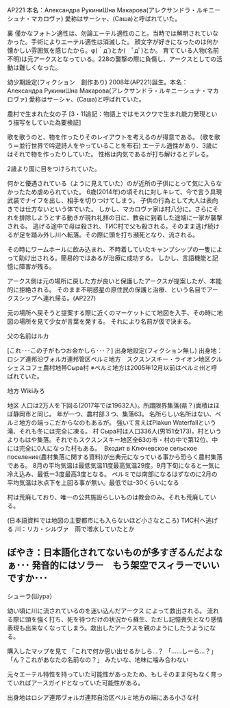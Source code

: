 AP221
本名：Александра РукиниШна Макарова(アレクサンドラ・ルキニーシュナ・マカロヴァ)
愛称はサーシャ、(Саша)と呼ばれていた。




裏
僅かなフォトン適性は、勿論エーテル適性のこと。当時では解明されていなかった。手術によりエーテル適性は消滅した。
顔文字が好きになったのは何か懐かしい雰囲気を感じたから。φ(｀д´)とか(　ﾟдﾟ)とか。
育てている人物(名前不明)は元アークスとなっている。228の襲撃の際に負傷し、アークスとしての活動は難しくなった。

幼少期設定(フィクション　創作あり)
2008年(AP221)誕生。本名：Александра РукиниШна Макарова(アレクサンドラ・ルキニーシュナ・マカロヴァ)
愛称はサーシャ、(Саша)と呼ばれていた。

農村で生まれた女の子
[3・11追記：物語上ではモスクワで生まれ能力発現という描写をしていた為要検証]

歌を歌うのと、物を作ったりそのレイアウトを考えるのが得意である。
(歌を歌う＝並行世界で吟遊詩人をやっていることを布石)
エーテル適性があり、3歳にはそれで物を作ったりしていた。
性格は内気であるが打ち解けるとデレる。

2歳より国に目をつけられていた。

何かと優遇されている（ように見えていた）のが近所の子供にとって気に入らなかったため虐められていた。
6歳(2014年)の頃それに対しキレて、今で言う具現武装でナイフを出し、相手を切りつけてしまう。
子供の行為として大人は表向きでは仕方ないという体でいた。
しかし、マカロヴァ家は村八分に。さらにそれを排除しようとする動きが現れ礼拝の日に、教会に到着した途端に一家が襲撃される。
逃げる途中で母は殺され、ТИС村で父も殺される。そのまま逃げ続けるが足を踏み外し川へ転落。その際に頭を打ち瀕死となり、流される。

その時にワームホールに飲み込まれ、不時着していたキャンプシップの一隻によって助け出される。簡易的ではあるが治療に成功する。
しかし、言語機能と記憶に障害が残る。



アークス側は元の場所に戻した方が良いと保護したアークスが提案したが、本能的に拒絶される。
そのまま不明惑星の原住民の保護と治療、という名目でアークスシップへ連れ帰る。(AP227)

元の場所へ戻そうと提案する際に近くのマーケットにて地図を入手、その時に地図の場所を見て少女が言葉を発する。
それにより名前が仮で決まる。


父の名前はルカ

[これ･･･この子がもつお金かしら･･･？]
出身地設定(フィクション無し)
出身地：ロシア連邦沿ヴォルガ連邦管区ペルミ地方　スクスンスキー・ライオン地区クルシェスコフェ農村地帯Сыра村
※ペルミ地方は2005年12月以前はペルミ州と呼ばれていた。

地方
Wikiみろ

地区
人口は2万人を下回る(2017年では19632人)。所謂限界集落(県？)面積はほぼ静岡市と同じ。
年が一つ、農村部３つ、集落63。
名所らしい名所はない、ペルミ地方の端っこだからなのもあるが。
強いて言えばPlakun Waterfallという滝、それも冬には完全に凍る。
村
Сыра村は人口336人(男151女173)。村というよりもはや集落。それでもスクスンスキー地区全63の市・村の中で第12位、中には完全に0人になった村もある。
 Входит в Ключевское сельское поселение(農村集落に関する資料)が出典元になっている事から恐らく農村集落である。
8月の平均気温は最低気温11度最高気温29度。9月下旬になると一気に冷え込み、最低ー3度最高3度となる。
ペルミでは南部になるはずなのに2月の平均気温は氷点下を上回る事が無い。最低では-30くらいになる

村は荒廃しており、唯一の公共施設らしいものは教会のみ。それも荒廃している。

(日本語資料では地図の主要都市にも入らないほど小さなところ)
ТИС村へ逃げる
川：リカ・シルヴァ　雨で増水していたとか


ぼやき：日本語化されてないものが多すぎるんだよなぁ･･･
発音的にはソラー　もう架空でスィラーでいいですか･･･
-----
シューラ(Шура）

幼い頃に川に流されているのを迷い込んだアークス によって救出される。
流れる際に頭を強く打ち、死を待つだけの状況から蘇生、ただし記憶喪失となり感情表現も出来なくなってしまう。救出したアークスを親のようにしたうようになる。

購入したマップを見て
「これで何か思い出せるかしら…？
「……しーら…？」
「ん？これがあなたの名前なの？」
みたいな、地味に噛み合わない


元々エーテル特性を持っていた可能性があったため、もしそのまま何もなく育っていればアースガイドとなっていた可能性がある。

出身地はロシア連邦ヴォルガ連邦自治区ペルミ地方の端にある小さな村